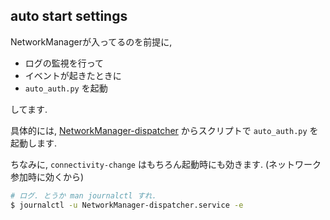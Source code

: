 ## auto start settings

NetworkManagerが入ってるのを前提に,

- ログの監視を行って
- イベントが起きたときに
- `auto_auth.py` を起動

してます.

具体的には, [NetworkManager-dispatcher](https://man.archlinux.org/man/NetworkManager-dispatcher.8.en) からスクリプトで `auto_auth.py` を起動します.

ちなみに, `connectivity-change` はもちろん起動時にも効きます. (ネットワーク参加時に効くから)

```bash
# ログ. とうか man journalctl すれ.
$ journalctl -u NetworkManager-dispatcher.service -e
```


